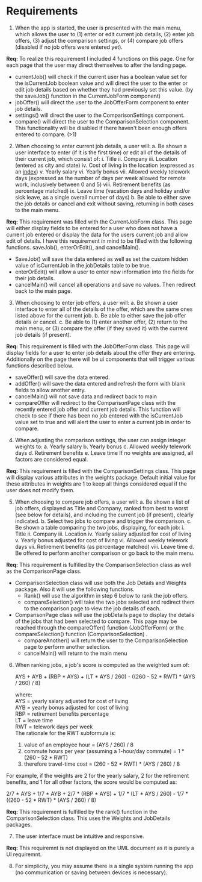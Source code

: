 Requirements
============

1.  When the app is started, the user is presented with the main menu, which allows the user to (1) enter or edit current job details, (2) enter job offers, (3) adjust the comparison settings, or (4) compare job offers (disabled if no job offers were entered yet).  

**Req:** To realize this requirement I included 4 functions on this page. One for each page that the user may direct themselves to after the landing page.
-   currentJob() will check if the current user has a boolean value set for the isCurrentJob boolean value and will direct the user to the enter or edit job details based on whether they had previously set this value. (by the saveJob() function in the CurrentJobForm component)
-   jobOffer() will direct the user to the JobOfferForm component to enter job details. 
-   settings() will direct the user to the ComparisonSettings component.
-   compare() will direct the user to the ComparisonSelection component. This functionality will be disabled if there haven't been enough offers entered to compare. (>1)

2.  When choosing to enter current job details, a user will:
	a.  Be shown a user interface to enter (if it is the first time) or edit all of the details of their current job, which consist of:
		i.  Title
		ii.  Company
		iii.  Location (entered as city and state)
		iv.  Cost of living in the location (expressed as an [index](https://www.expatistan.com/cost-of-living/index/north-america))
		v.  Yearly salary
		vi.  Yearly bonus
		vii.  Allowed weekly telework days (expressed as the number of days per week allowed for remote work, inclusively between 0 and 5)
		viii.  Retirement benefits (as percentage matched)
		ix.  Leave time (vacation days and holiday and/or sick leave, as a single overall number of days)
	b.  Be able to either save the job details or cancel and exit without saving, returning in both cases to the main menu.

**Req:** This requirement was filled with the CurrentJobForm class. This page will either display fields to be entered for a user who does not have a current job entered or display the data for the users current job and allow edit of details. I have this requirement in mind to be filled with the following functions. saveJob(), enterOrEdit(), and cancelMain().
-   SaveJob() will save the data entered as well as set the custom hidden value of isCurrentJob in the jobDetails table to be true. 
-   enterOrEdit() will allow a user to enter new information into the fields for their job details. 
-   cancelMain() will cancel all operations and save no values. Then redirect back to the main page.

3.  When choosing to enter job offers, a user will:
	a.  Be shown a user interface to enter all of the details of the offer, which are the same ones listed above for the current job.
	b.  Be able to either save the job offer details or cancel.
	c.  Be able to (1) enter another offer, (2) return to the main menu, or (3) compare the offer (if they saved it) with the current job details (if present).

**Req:** This requirement is filled with the JobOfferForm class. This page will display fields for a user to enter job details about the offer they are entering. Additionally on the page there will be ui components that will trigger various functions described below.
-   saveOffer() will save the data entered.
-   addOffer() will save the data entered and refresh the form with blank fields to allow another entry.
-   cancelMain() will not save data and redirect back to main
-   compareOffer will redirect to the ComparisonPage class with the recently entered job offer and current job details. This function will check to see if there has been no job entered with the isCurrentJob value set to true and will alert the user to enter a current job in order to compare.

4.  When adjusting the comparison settings, the user can assign integer weights to:
	a.  Yearly salary
	b.  Yearly bonus
	c.  Allowed weekly telework days
	d.  Retirement benefits
	e.  Leave time
If no weights are assigned, all factors are considered equal.

**Req:** This requirement is filled with the ComparisonSettings class. This page will display various attributes in the weights package. Default initial value for these attributes in weights are 1 to keep all things considered equal if the user does not modify them.

5.  When choosing to compare job offers, a user will:
	a.  Be shown a list of job offers, displayed as Title and Company, ranked from best to worst (see below for details), and including the current job (if present), clearly indicated.
	b.  Select two jobs to compare and trigger the comparison.
	c.  Be shown a table comparing the two jobs, displaying, for each job:
		i.  Title
		ii.  Company
		iii.  Location
		iv.  Yearly salary adjusted for cost of living
		v.  Yearly bonus adjusted for cost of living
		vi.  Allowed weekly telework days
		vii.  Retirement benefits (as percentage matched)
		viii.  Leave time
	d.  Be offered to perform another comparison or go back to the main menu.

**Req:** This requirement is fulfilled by the ComparisonSelection class as well as the ComparisonPage class.
-   ComparisonSelection class will use both the Job Details and Weights package. Also it will use the following functions. 
	-   Rank() will use the algorithm in step 6 below to rank the job offers. 
	-   compareSelection() will take the two jobs selected and redirect them to the comparison page to view the job details of each. 
-   ComparisonPage class will use the jobDetails page to display the details of the jobs that had been selected to compare. This page may be reached through the compareOffer() function (JobOfferForm) or the compareSelection() function (ComparisonSelection) .
	-   compareAnother() will return the user to the ComparisonSelection page to perform another selection. 
	-   cancelMain() will return to the main menu

6.  When ranking jobs, a job's score is computed as the weighted sum of:

    AYS + AYB + (RBP * AYS) + (LT * AYS / 260) - ((260 - 52 * RWT) * (AYS / 260) / 8)

    where:\
    AYS = yearly salary adjusted for cost of living\
    AYB = yearly bonus adjusted for cost of living\
    RBP = retirement benefits percentage\
    LT = leave time\
    RWT = telework days per week\
    The rationale for the RWT subformula is:

	1.  value of an employee hour = (AYS / 260) / 8
	2.  commute hours per year (assuming a 1-hour/day commute) = 1 * (260 - 52 * RWT)
	3.  therefore travel-time cost =  (260 - 52 * RWT) * (AYS / 260) / 8

For example, if the weights are 2 for the yearly salary, 2 for the retirement benefits, and 1 for all other factors, the score would be computed as:

2/7 * AYS + 1/7 * AYB + 2/7 * (RBP * AYS) + 1/7 * (LT * AYS / 260) - 1/7 * ((260 - 52 * RWT) * (AYS / 260) / 8)

**Req:** This requirement is fulfilled by the rank() function in the ComparisonSelection class. This uses the Weights and JobDetails packages.

7.  The user interface must be intuitive and responsive.

**Req:** This requiremnt is not displayed on the UML document as it is purely a UI requiremnt. 

8. For simplicity, you may assume there is a single system running the app (no communication or saving between devices is necessary).